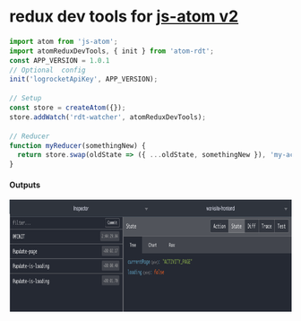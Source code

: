 # redux dev tools for [js-atom v2](https://github.com/exodevhub/js-atom)

```ts
import atom from 'js-atom';
import atomReduxDevTools, { init } from 'atom-rdt';
const APP_VERSION = 1.0.1
// Optional  config
init('logrocketApiKey', APP_VERSION);

// Setup
const store = createAtom({});
store.addWatch('rdt-watcher', atomReduxDevTools);

// Reducer
function myReducer(somethingNew) {
  return store.swap(oldState => ({ ...oldState, somethingNew }), 'my-action-type');
}
```

#### Outputs

<img src="./screenshot.png" height="200">
